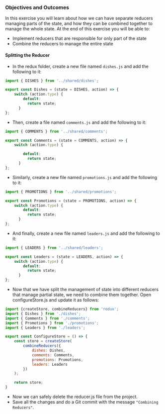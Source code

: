 ### Objectives and Outcomes
In this exercise you will learn about how we can have separate reducers managing parts of the state, and how they can be combined together to manage the whole state. At the end of this exercise you will be able to:

* Implement reducers that are responsible for only part of the state
* Combine the reducers to manage the entire state
#### Splitting the Reducer
* In the redux folder, create a new file named `dishes.js` and add the following to it:

```js
import { DISHES } from '../shared/dishes';

export const Dishes = (state = DISHES, action) => {
    switch (action.type) {
        default:
          return state;
      }
};
```

* Then, create a file named `comments.js` and add the following to it:
```js
import { COMMENTS } from '../shared/comments';

export const Comments = (state = COMMENTS, action) => {
    switch (action.type) {

        default:
          return state;
      }
};
```

* Similarly, create a new file named `promotions.js` and add the following to it:
```js
import { PROMOTIONS } from '../shared/promotions';

export const Promotions = (state = PROMOTIONS, action) => {
    switch (action.type) {
        default:
          return state;
      }
};
```

* And finally, create a new file named `leaders.js` and add the following to it:

```js
import { LEADERS } from '../shared/leaders';

export const Leaders = (state = LEADERS, action) => {
    switch (action.type) {
        default:
          return state;
      }
};
```

* Now that we have split the management of state into different reducers that manage partial state, we need to combine them together. Open configureStore.js and update it as follows:

```js
import {createStore, combineReducers} from 'redux';
import { Dishes } from './dishes';
import { Comments } from './comments';
import { Promotions } from './promotions';
import { Leaders } from './leaders';

export const ConfigureStore = () => {
    const store = createStore(
        combineReducers({
            dishes: Dishes,
            comments: Comments,
            promotions: Promotions,
            leaders: Leaders
        })
    );

    return store;
}
```

* Now we can safely delete the reducer.js file from the project.
* Save all the changes and do a Git commit with the message `"Combining Reducers"`.
